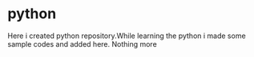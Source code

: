 # python
Here i created python repository.While learning the python i made some sample codes and added here. Nothing more
